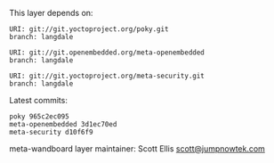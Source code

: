 This layer depends on:

    URI: git://git.yoctoproject.org/poky.git
    branch: langdale

    URI: git://git.openembedded.org/meta-openembedded
    branch: langdale

    URI: git://git.yoctoproject.org/meta-security.git
    branch: langdale

Latest commits:

    poky 965c2ec095
    meta-openembedded 3d1ec70ed
    meta-security d10f6f9

meta-wandboard layer maintainer: Scott Ellis <scott@jumpnowtek.com>
